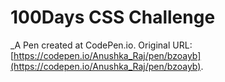 # 100Days CSS Challenge
 _A Pen created at CodePen.io. Original URL: [https://codepen.io/Anushka_Raj/pen/bzoayb](https://codepen.io/Anushka_Raj/pen/bzoayb).

 